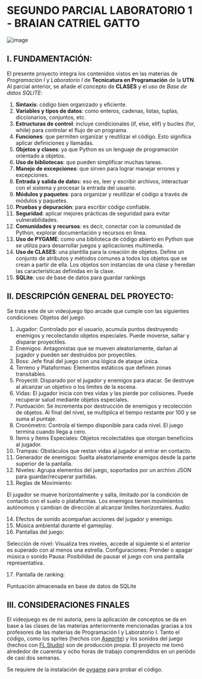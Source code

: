 # SEGUNDO PARCIAL LABORATORIO 1 - BRAIAN CATRIEL GATTO
![image](https://github.com/seek-coder/PROG1-Sdo-parcial/assets/130781541/67f92319-3cbb-48fa-b369-9090df565f7e)

## I. FUNDAMENTACIÓN: 
El presente proyecto integra los contenidos vistos en las materias de _Programación I_ y _Laboratorio I_ de **Tecnicatura en Programación** de la **UTN**. Al parcial anterior, se añade el concepto de **CLASES** y el uso de *Base de datos SQLITE*:

1) **Sintaxis**: código bien organizado y eficiente.
2) **Variables y tipos de datos**: como enteros, cadenas, listas, tuplas, diccionarios, conjuntos, etc.
3) **Estructuras de control**: incluye condicionales (if, else, elif) y bucles (for, while) para controlar el flujo de un programa.
4) **Funciones**: que permiten organizar y reutilizar el código. Esto significa aplicar definiciones y llamadas.
4) **Objetos y clases**: ya que Python es un lenguaje de programación orientado a objetos.
5) **Uso de bibliotecas**: que pueden simplificar muchas tareas.
6) **Manejo de excepciones**: que sirven para lograr manejar errores y excepciones.
7) **Entrada y salida de dato**s: eso es,  leer y escribir archivos, interactuar con el sistema y procesar la entrada del usuario.
8) **Módulos y paquetes**: para organizar y reutilizar el código a través de módulos y paquetes.
9) **Pruebas y depuración**: para escribir código confiable.
10) **Seguridad**: aplicar mejores prácticas de seguridad para evitar vulnerabilidades.
11) **Comunidades y recursos**: es decir, conectar con la comunidad de Python, explorar documentación y recursos en línea.
12) **Uso de PYGAME**: como una biblioteca de código abierto en Python que se utiliza para desarrollar juegos y aplicaciones multimedia.
13) **Uso de CLASES**: una plantilla para la creación de objetos. Define un conjunto de atributos y métodos comunes a todos los objetos que se crean a partir de ella. Los objetos son instancias de una clase y heredan las características definidas en la clase.
14) **SQLite**: uso de base de datos para guardar rankings
    
## II. DESCRIPCIÓN GENERAL DEL PROYECTO:
Se trata este de un videojuego tipo arcade que cumple con las siguientes condiciones:
Objetos del juego:

1) Jugador: Controlado por el usuario, acumula puntos destruyendo enemigos y recolectando objetos especiales. Puede moverse, saltar y disparar proyectiles.
2) Enemigos: Antagonistas que se mueven aleatoriamente, dañan al jugador y pueden ser destruidos por proyectiles.
3) Boss: Jefe final del juego con una lógica de ataque única.
4) Terreno y Plataformas: Elementos estáticos que definen zonas transitables.
5) Proyectil: Disparado por el jugador y enemigos para atacar. Se destruye al alcanzar un objetivo o los límites de la escena.
6) Vidas: El jugador inicia con tres vidas y las pierde por colisiones. Puede recuperar salud mediante objetos especiales.
7) Puntuación: Se incrementa por destrucción de enemigos y recolección de objetos. Al final del nivel, se multiplica el tiempo restante por 100 y se suma al puntaje.
8) Cronómetro: Controla el tiempo disponible para cada nivel. El juego termina cuando llega a cero.
9) Ítems y Items Especiales: Objetos recolectables que otorgan beneficios al jugador.
10) Trampas: Obstáculos que restan vidas al jugador al entrar en contacto.
11) Generador de enemigos: Suelta aleatoriamente enemigos desde la parte superior de la pantalla.
12) Niveles: Agrupa elementos del juego, soportados por un archivo JSON para guardar/recuperar partidas.
13) Reglas de Movimiento:

El jugador se mueve horizontalmente y salta, limitado por la condición de contacto con el suelo o plataformas.
Los enemigos tienen movimientos autónomos y cambian de dirección al alcanzar límites horizontales.
Audio:

14) Efectos de sonido acompañan acciones del jugador y enemigo.
15) Música ambiental durante el gameplay.
16) Pantallas del juego:

Selección de nivel: Visualiza tres niveles, accede al siguiente si el anterior es superado con al menos una estrella.
Configuraciones: Prender o apagar música o sonido
Pausa: Posibilidad de pausar el juego con una pantalla representativa.

17) Pantalla de ranking:

Puntuación almacenada en base de datos de SQLite

## III. CONSIDERACIONES FINALES
El videojuego es de mi autoría, pero la aplicación de conceptos se da en base a las clases de las materias anteriormente mencionadas gracias a los profesores de las materias de Programación I y Laboratorio I. Tanto el código, como los sprites (hechos con [Aseprite](https://www.aseprite.org/)) y los sonidos del juego (hechos con [FL Studio](https://www.image-line.com/)) son de producción propia. 
El proyecto me tomó alrededor de cuarenta y ocho horas de trabajo comprendidos en un periódo de casi dos semanas.

Se requiere de la instalación de [pygame](https://www.pygame.org/news) para probar el código.
